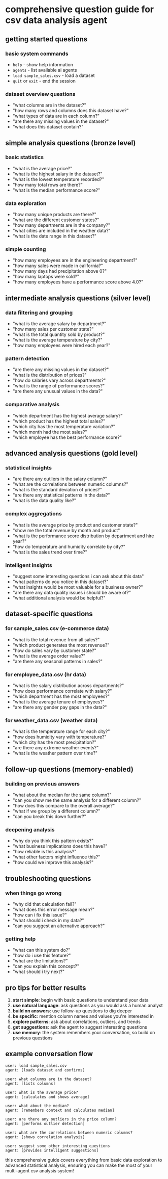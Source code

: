 # comprehensive question guide for csv data analysis agent

## getting started questions

### basic system commands
- `help` - show help information
- `agents` - list available ai agents
- `load sample_sales.csv` - load a dataset
- `quit` or `exit` - end the session

### dataset overview questions
- "what columns are in the dataset?"
- "how many rows and columns does this dataset have?"
- "what types of data are in each column?"
- "are there any missing values in the dataset?"
- "what does this dataset contain?"

## simple analysis questions (bronze level)

### basic statistics
- "what is the average price?"
- "what is the highest salary in the dataset?"
- "what is the lowest temperature recorded?"
- "how many total rows are there?"
- "what is the median performance score?"

### data exploration
- "how many unique products are there?"
- "what are the different customer states?"
- "how many departments are in the company?"
- "what cities are included in the weather data?"
- "what is the date range in this dataset?"

### simple counting
- "how many employees are in the engineering department?"
- "how many sales were made in california?"
- "how many days had precipitation above 0?"
- "how many laptops were sold?"
- "how many employees have a performance score above 4.0?"

## intermediate analysis questions (silver level)

### data filtering and grouping
- "what is the average salary by department?"
- "how many sales per customer state?"
- "what is the total quantity sold by product?"
- "what is the average temperature by city?"
- "how many employees were hired each year?"

### pattern detection
- "are there any missing values in the dataset?"
- "what is the distribution of prices?"
- "how do salaries vary across departments?"
- "what is the range of performance scores?"
- "are there any unusual values in the data?"

### comparative analysis
- "which department has the highest average salary?"
- "which product has the highest total sales?"
- "which city has the most temperature variation?"
- "which month had the most sales?"
- "which employee has the best performance score?"

## advanced analysis questions (gold level)

### statistical insights
- "are there any outliers in the salary column?"
- "what are the correlations between numeric columns?"
- "what is the standard deviation of prices?"
- "are there any statistical patterns in the data?"
- "what is the data quality like?"

### complex aggregations
- "what is the average price by product and customer state?"
- "show me the total revenue by month and product"
- "what is the performance score distribution by department and hire year?"
- "how do temperature and humidity correlate by city?"
- "what is the sales trend over time?"

### intelligent insights
- "suggest some interesting questions i can ask about this data"
- "what patterns do you notice in this dataset?"
- "what insights would be most valuable for a business owner?"
- "are there any data quality issues i should be aware of?"
- "what additional analysis would be helpful?"

## dataset-specific questions

### for sample_sales.csv (e-commerce data)
- "what is the total revenue from all sales?"
- "which product generates the most revenue?"
- "how do sales vary by customer state?"
- "what is the average order value?"
- "are there any seasonal patterns in sales?"

### for employee_data.csv (hr data)
- "what is the salary distribution across departments?"
- "how does performance correlate with salary?"
- "which department has the most employees?"
- "what is the average tenure of employees?"
- "are there any gender pay gaps in the data?"

### for weather_data.csv (weather data)
- "what is the temperature range for each city?"
- "how does humidity vary with temperature?"
- "which city has the most precipitation?"
- "are there any extreme weather events?"
- "what is the weather pattern over time?"

## follow-up questions (memory-enabled)

### building on previous answers
- "what about the median for the same column?"
- "can you show me the same analysis for a different column?"
- "how does this compare to the overall average?"
- "what if we group by a different column?"
- "can you break this down further?"

### deepening analysis
- "why do you think this pattern exists?"
- "what business implications does this have?"
- "how reliable is this analysis?"
- "what other factors might influence this?"
- "how could we improve this analysis?"

## troubleshooting questions

### when things go wrong
- "why did that calculation fail?"
- "what does this error message mean?"
- "how can i fix this issue?"
- "what should i check in my data?"
- "can you suggest an alternative approach?"

### getting help
- "what can this system do?"
- "how do i use this feature?"
- "what are the limitations?"
- "can you explain this concept?"
- "what should i try next?"

## pro tips for better results

1. **start simple**: begin with basic questions to understand your data
2. **use natural language**: ask questions as you would ask a human analyst
3. **build on answers**: use follow-up questions to dig deeper
4. **be specific**: mention column names and values you're interested in
5. **explore patterns**: ask about correlations, outliers, and trends
6. **get suggestions**: ask the agent to suggest interesting questions
7. **use memory**: the system remembers your conversation, so build on previous questions

## example conversation flow

```
user: load sample_sales.csv
agent: [loads dataset and confirms]

user: what columns are in the dataset?
agent: [lists columns]

user: what is the average price?
agent: [calculates and shows average]

user: what about the median?
agent: [remembers context and calculates median]

user: are there any outliers in the price column?
agent: [performs outlier detection]

user: what are the correlations between numeric columns?
agent: [shows correlation analysis]

user: suggest some other interesting questions
agent: [provides intelligent suggestions]
```

this comprehensive guide covers everything from basic data exploration to advanced statistical analysis, ensuring you can make the most of your multi-agent csv analysis system! 